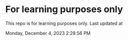 # For learning purposes only
This repo is for learning purposes only.
Last updated at

Monday, December 4, 2023 2:28:56 PM

